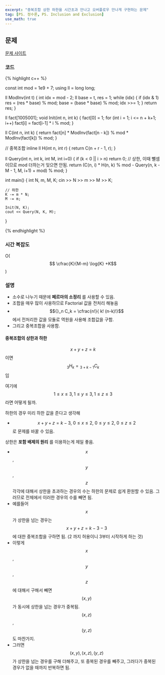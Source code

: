 ```yaml
---
excerpt: "중복조합 상한 하한을 시간초과 안나고 오버플로우 안나게 구현하는 문제"
tag: [PS. 정수론, PS. Inclusion and Exclusion]
use_math: true
---
```


## 문제

[문제 사이트](https://www.acmicpc.net/problem/20296)

### 코드

{% highlight c++ %}

const int mod = 1e9 + 7;
using ll = long long;

ll ModInv(int t)
{
	int idx = mod - 2; ll base = t, res = 1;
	while (idx)
	{
		if (idx & 1)  res = (res * base) % mod;
		base = (base * base) % mod;
		idx >>= 1;
	}
	return res;
}

ll fact[1005001];
void Init(int n, int k)
{
	fact[0] = 1;
	for (int i = 1; i <= n + k+1; i++)
		fact[i] = fact[i-1] * i % mod;
}

ll C(int n, int k)
{
	return fact[n] * ModInv(fact[n - k]) % mod * ModInv(fact[k]) % mod;
}

// 중복조합
inline ll H(int n, int r)
{
	return C(n + r - 1, r);
}

ll Query(int n, int k, int M, int i=0)
{
	if (k < 0 || i > n) return 0;
	// 상한, 이때 뺄셈이므로 mod 더하는거 잊으면 안됨.
	return (C(n, i) * H(n, k) % mod - Query(n, k - M - 1, M, i+1) + mod) % mod; 
}

int main()
{
	int N, m, M, K;
	cin >> N >> m >> M >> K;

	// 하한
	K -= m * N;
	M -= m;

	Init(N, K);
	cout << Query(N, K, M);
}

{% endhighlight %}


### 시간 복잡도

O($$ \cfrac{K}{M-m} \log{K} +K$$)


### 설명

+ 소수로 나누기 때문에 __페르마의 소정리__ 를 사용할 수 있음.
+ 조합을 매우 많이 사용하므로 Factorial 값을 전처리 해놓음
+ $${}_n C_k = \cfrac{n!}{ k! (n-k)!}$$ 에서 전처리한 값을 모듈로 역원을 사용해 조합값을 구함.
+ 그리고 중복조합을 사용함.

#### 중복조합의 상한과 하한

$$x+y+z=k$$ 이면 $$ {}_3 H_k = {}_{3+k-1} C_k $$ 임

여기에  $$1 \leq x \leq 3, 1 \leq y \leq 3, 1 \leq z \leq 3$$ 라면 어떻게 될까.

하한의 경우 미리 하한 값을 준다고 생각해
+ $$x+y+z=k-3,\ 0 \leq x \leq 2,\ 0 \leq y \leq 2,\ 0 \leq z \leq 2$$ 로 문제를 바꿀 수 있음.

상한은 __포함 배제의 원리__ 를 이용하는게 제일 좋음.
+ $$x$$, $$y$$, $$z$$ 각각에 대해서 상한을 초과하는 경우의 수는 하한의 문제로 쉽게 환원할 수 있음. 그러므로 전체에서 이러한 경우의 수를 빼면 됨.
+ 예를들어 $$x$$ 가 상한을 넘는 경우는 $$x+y+z=k-3-3$$ 에 대한 중복조합을 구하면 됨. (2 까지 허용이니 3부터 시작하게 하는 것)
+ 이렇게 $$x$$, $$y$$, $$z$$ 에 대해서 구해서 빼면 $$(x, y)$$ 가 동시에 상한을 넘는 경우가 중복됨. $$(x, z)$$, $$(y, z)$$ 도 마찬가지.
+ 그러면 $$(x, y), (x, z), (y, z)$$ 가 상한을 넘는 경우를 구해 더해주고, 또 중복된 경우를 빼주고, 그러다가 중복된 경우가 없을 때까지 반복하면 됨. 

